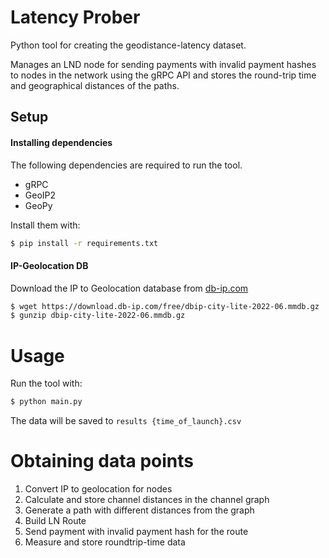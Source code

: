 # Latency Prober

Python tool for creating the geodistance-latency dataset.

Manages an LND node for sending payments with invalid payment hashes to nodes in the network using the gRPC API and stores the round-trip time and geographical distances of the paths.

## Setup

#### Installing dependencies
The following dependencies are required to run the tool.
* gRPC
* GeoIP2
* GeoPy

Install them with:
```bash
$ pip install -r requirements.txt
```

#### IP-Geolocation DB
Download the IP to Geolocation database from [db-ip.com](https://db-ip.com/db/download/ip-to-city-lite)
```bash
$ wget https://download.db-ip.com/free/dbip-city-lite-2022-06.mmdb.gz
$ gunzip dbip-city-lite-2022-06.mmdb.gz
```

# Usage
Run the tool with:
```bash
$ python main.py
```
The data will be saved to `results {time_of_launch}.csv`

# Obtaining data points
1. Convert IP to geolocation for nodes
2. Calculate and store channel distances in the channel graph
3. Generate a path with different distances from the graph
4. Build LN Route
5. Send payment with invalid payment hash for the route
6. Measure and store roundtrip-time data

